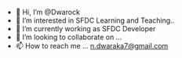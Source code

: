 - 👋 Hi, I’m @Dwarock
- 👀 I’m interested in SFDC Learning and Teaching..
- 🌱 I’m currently working as SFDC Developer
- 💞️ I’m looking to collaborate on ...
- 📫 How to reach me ... n.dwaraka7@gmail.com

<!---
Dwarock/Dwarock is a ✨ special ✨ repository because its `README.md` (this file) appears on your GitHub profile.
You can click the Preview link to take a look at your changes.
--->
